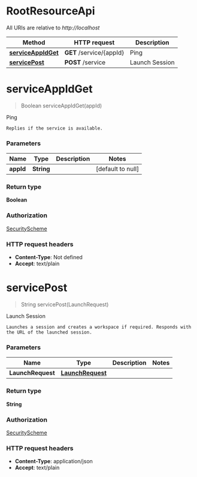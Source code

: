 # RootResourceApi

All URIs are relative to *http://localhost*

| Method | HTTP request | Description |
|------------- | ------------- | -------------|
| [**serviceAppIdGet**](RootResourceApi.md#serviceAppIdGet) | **GET** /service/{appId} | Ping |
| [**servicePost**](RootResourceApi.md#servicePost) | **POST** /service | Launch Session |


<a name="serviceAppIdGet"></a>
# **serviceAppIdGet**
> Boolean serviceAppIdGet(appId)

Ping

    Replies if the service is available.

### Parameters

|Name | Type | Description  | Notes |
|------------- | ------------- | ------------- | -------------|
| **appId** | **String**|  | [default to null] |

### Return type

**Boolean**

### Authorization

[SecurityScheme](../README.md#SecurityScheme)

### HTTP request headers

- **Content-Type**: Not defined
- **Accept**: text/plain

<a name="servicePost"></a>
# **servicePost**
> String servicePost(LaunchRequest)

Launch Session

    Launches a session and creates a workspace if required. Responds with the URL of the launched session.

### Parameters

|Name | Type | Description  | Notes |
|------------- | ------------- | ------------- | -------------|
| **LaunchRequest** | [**LaunchRequest**](../Models/LaunchRequest.md)|  | |

### Return type

**String**

### Authorization

[SecurityScheme](../README.md#SecurityScheme)

### HTTP request headers

- **Content-Type**: application/json
- **Accept**: text/plain

